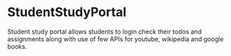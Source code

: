 # StudentStudyPortal
Student study portal  allows students to login check their todos and assignments along with use of few APIs for youtube, wikipedia and google books.
